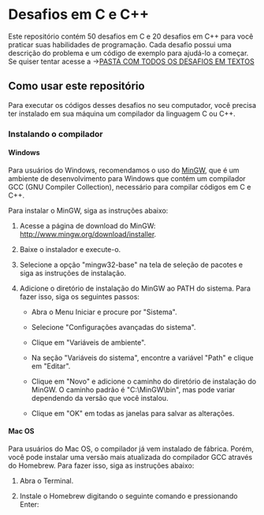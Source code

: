 # Desafios em C e C++

Este repositório contém 50 desafios em C e 20 desafios em C++ para você praticar suas habilidades de programação. Cada desafio possui uma descrição do problema e um código de exemplo para ajudá-lo a começar. Se quiser tentar acesse a ->[PASTA COM TODOS OS DESAFIOS EM TEXTOS](https://drive.google.com/drive/folders/0Bx0uKTEW6zTqUXZhVW5MSi1xRE0?resourcekey=0-LSNOrWmYOjtDUJFi_xTKNw)

## Como usar este repositório

Para executar os códigos desses desafios no seu computador, você precisa ter instalado em sua máquina um compilador da linguagem C ou C++. 

### Instalando o compilador

#### Windows

Para usuários do Windows, recomendamos o uso do [MinGW](http://www.mingw.org/), que é um ambiente de desenvolvimento para Windows que contém um compilador GCC (GNU Compiler Collection), necessário para compilar códigos em C e C++.

Para instalar o MinGW, siga as instruções abaixo:

1. Acesse a página de download do MinGW: http://www.mingw.org/download/installer.

2. Baixe o instalador e execute-o.

3. Selecione a opção "mingw32-base" na tela de seleção de pacotes e siga as instruções de instalação.

4. Adicione o diretório de instalação do MinGW ao PATH do sistema. Para fazer isso, siga os seguintes passos:

   - Abra o Menu Iniciar e procure por "Sistema".
   
   - Selecione "Configurações avançadas do sistema".
   
   - Clique em "Variáveis de ambiente".
   
   - Na seção "Variáveis do sistema", encontre a variável "Path" e clique em "Editar".
   
   - Clique em "Novo" e adicione o caminho do diretório de instalação do MinGW. O caminho padrão é "C:\MinGW\bin", mas pode variar dependendo da versão que você instalou.

   - Clique em "OK" em todas as janelas para salvar as alterações.

#### Mac OS

Para usuários do Mac OS, o compilador já vem instalado de fábrica. Porém, você pode instalar uma versão mais atualizada do compilador GCC através do Homebrew. Para fazer isso, siga as instruções abaixo:

1. Abra o Terminal.

2. Instale o Homebrew digitando o seguinte comando e pressionando Enter: